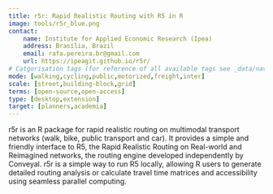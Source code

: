 ```yaml
---
title: r5r: Rapid Realistic Routing with R5 in R
image: tools/r5r_blue.png
contact:
    name: Institute for Applied Economic Research (Ipea)
    address: Brasília, Brazil
    email: rafa.pereira.br@gmail.com
    url: https://ipeagit.github.io/r5r/
# Catgorisation tags (for reference of all available tags see _data/navigation_tools.yml file):
mode: [walking,cycling,public,motorized,freight,inter]
scale: [street,building-block,grid]
terms: [open-source,open-access]
type: [desktop,extension]
target: [planners,academia]
---
```


r5r is an R package for rapid realistic routing on multimodal transport networks (walk, bike, public transport and car). It provides a simple and friendly interface to R5, the Rapid Realistic Routing on Real-world and Reimagined networks, the routing engine developed independently by Conveyal. r5r is a simple way to run R5 locally, allowing R users to generate detailed routing analysis or calculate travel time matrices and accessibility using seamless parallel computing.